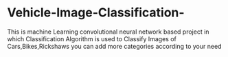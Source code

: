 # Vehicle-Image-Classification-
This is machine Learning convolutional neural network based project in which Classification Algorithm is used to Classify Images of Cars,Bikes,Rickshaws you can add more categories according to your need
